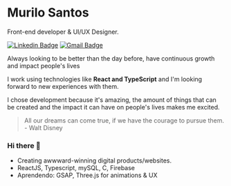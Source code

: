 # Murilo Santos

Front-end developer & UI/UX Designer.

[![Linkedin Badge](https://img.shields.io/badge/-Murilo%20Santos-6633cc?style=flat-square&logo=Linkedin&logoColor=white&link=https://www.linkedin.com/in/giovannalinda)](https://www.linkedin.com/in/muhhx) 
[![Gmail Badge](https://img.shields.io/badge/-muriloue@gmail.com-6633cc?style=flat-square&logo=Gmail&logoColor=white&link=mailto:muriloue@gmail.com)](mailto:muriloue@gmail.com)

Always looking to be better than the day before, have continuous growth and impact people's lives

I work using technologies like <strong>React and TypeScript</strong> and I'm looking forward to new experiences with them.

I chose development because it's amazing, the amount of things that can be created and the impact it can have on people's lives makes me excited.
    
> All our dreams can come true, if we have the courage to pursue them. - Walt Disney

### Hi there 👋
- Creating awwward-winning digital products/websites. 
- ReactJS, Typescript, mySQL, C, Firebase
- Aprendendo: GSAP, Three.js for animations & UX
